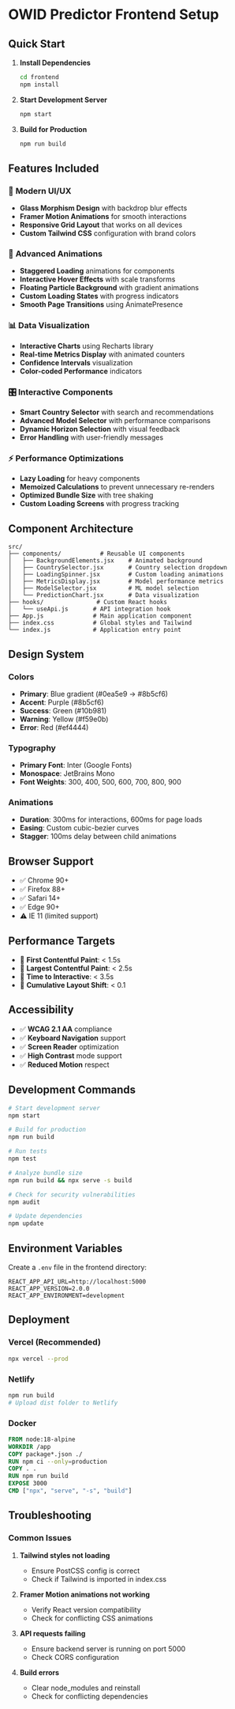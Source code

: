 # OWID Predictor Frontend Setup

## Quick Start

1. **Install Dependencies**
   ```bash
   cd frontend
   npm install
   ```

2. **Start Development Server**
   ```bash
   npm start
   ```

3. **Build for Production**
   ```bash
   npm run build
   ```

## Features Included

### 🎨 **Modern UI/UX**
- **Glass Morphism Design** with backdrop blur effects
- **Framer Motion Animations** for smooth interactions
- **Responsive Grid Layout** that works on all devices
- **Custom Tailwind CSS** configuration with brand colors

### 🔮 **Advanced Animations**
- **Staggered Loading** animations for components
- **Interactive Hover Effects** with scale transforms
- **Floating Particle Background** with gradient animations
- **Custom Loading States** with progress indicators
- **Smooth Page Transitions** using AnimatePresence

### 📊 **Data Visualization**
- **Interactive Charts** using Recharts library
- **Real-time Metrics Display** with animated counters
- **Confidence Intervals** visualization
- **Color-coded Performance** indicators

### 🎛️ **Interactive Components**
- **Smart Country Selector** with search and recommendations
- **Advanced Model Selector** with performance comparisons
- **Dynamic Horizon Selection** with visual feedback
- **Error Handling** with user-friendly messages

### ⚡ **Performance Optimizations**
- **Lazy Loading** for heavy components
- **Memoized Calculations** to prevent unnecessary re-renders
- **Optimized Bundle Size** with tree shaking
- **Custom Loading Screens** with progress tracking

## Component Architecture

```
src/
├── components/           # Reusable UI components
│   ├── BackgroundElements.jsx    # Animated background
│   ├── CountrySelector.jsx       # Country selection dropdown
│   ├── LoadingSpinner.jsx        # Custom loading animations
│   ├── MetricsDisplay.jsx        # Model performance metrics
│   ├── ModelSelector.jsx         # ML model selection
│   └── PredictionChart.jsx       # Data visualization
├── hooks/               # Custom React hooks
│   └── useApi.js       # API integration hook
├── App.js              # Main application component
├── index.css           # Global styles and Tailwind
└── index.js            # Application entry point
```

## Design System

### Colors
- **Primary**: Blue gradient (#0ea5e9 → #8b5cf6)
- **Accent**: Purple (#8b5cf6)
- **Success**: Green (#10b981)
- **Warning**: Yellow (#f59e0b)
- **Error**: Red (#ef4444)

### Typography
- **Primary Font**: Inter (Google Fonts)
- **Monospace**: JetBrains Mono
- **Font Weights**: 300, 400, 500, 600, 700, 800, 900

### Animations
- **Duration**: 300ms for interactions, 600ms for page loads
- **Easing**: Custom cubic-bezier curves
- **Stagger**: 100ms delay between child animations

## Browser Support

- ✅ Chrome 90+
- ✅ Firefox 88+
- ✅ Safari 14+
- ✅ Edge 90+
- ⚠️ IE 11 (limited support)

## Performance Targets

- 🎯 **First Contentful Paint**: < 1.5s
- 🎯 **Largest Contentful Paint**: < 2.5s
- 🎯 **Time to Interactive**: < 3.5s
- 🎯 **Cumulative Layout Shift**: < 0.1

## Accessibility

- ✅ **WCAG 2.1 AA** compliance
- ✅ **Keyboard Navigation** support
- ✅ **Screen Reader** optimization
- ✅ **High Contrast** mode support
- ✅ **Reduced Motion** respect

## Development Commands

```bash
# Start development server
npm start

# Build for production
npm run build

# Run tests
npm test

# Analyze bundle size
npm run build && npx serve -s build

# Check for security vulnerabilities
npm audit

# Update dependencies
npm update
```

## Environment Variables

Create a `.env` file in the frontend directory:

```env
REACT_APP_API_URL=http://localhost:5000
REACT_APP_VERSION=2.0.0
REACT_APP_ENVIRONMENT=development
```

## Deployment

### Vercel (Recommended)
```bash
npx vercel --prod
```

### Netlify
```bash
npm run build
# Upload dist folder to Netlify
```

### Docker
```dockerfile
FROM node:18-alpine
WORKDIR /app
COPY package*.json ./
RUN npm ci --only=production
COPY . .
RUN npm run build
EXPOSE 3000
CMD ["npx", "serve", "-s", "build"]
```

## Troubleshooting

### Common Issues

1. **Tailwind styles not loading**
   - Ensure PostCSS config is correct
   - Check if Tailwind is imported in index.css

2. **Framer Motion animations not working**
   - Verify React version compatibility
   - Check for conflicting CSS animations

3. **API requests failing**
   - Ensure backend server is running on port 5000
   - Check CORS configuration

4. **Build errors**
   - Clear node_modules and reinstall
   - Check for conflicting dependencies